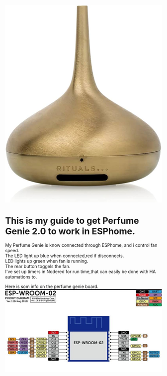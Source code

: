 ![Alt text](images/perfumegenie.jpg)

# This is my guide to get Perfume Genie 2.0 to work in ESPhome.

My Perfume Genie is know connected through ESPhome,
and i control fan speed.<br>
The LED light up blue when connected,red if disconnects.<br>
LED lights up green when fan is running.<br>
The rear button toggels the fan.<br>
I've set up timers in Nodered for run time,that can easily be done with HA automations to.<br>


Here is som info on the perfume genie board.<br>
![Alt text](images/perfumegenieespmodule.jpeg)
